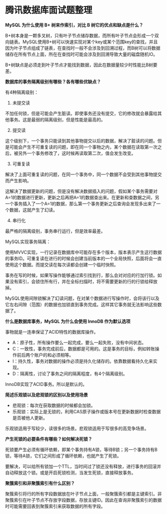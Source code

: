 # 腾讯数据库面试题整理

**MySQL 为什么使用 B+ 树来作索引，对比 B 树它的优点和缺点是什么？**

B+树本身是一颗多叉树，只有叶子节点储存数据，而所有叶子节点会形成一个双向链表。MySQL使用B+树可以快速实现对某个key或某个范围key的查找，并且因为叶子节点组成了链表，在查找时一般不会涉及到回溯过程，而B树可以将数据储存在所有节点上面，所在在查找时可能会涉及到回溯导致大量的磁盘随机IO。

B+树缺点是必须走到叶子节点才能找到数据，因此在数据量较少时性能比B树要差。

**数据库的事务隔离级别有哪些？各有哪些优缺点？**

有4种隔离级别：

1. 未提交读

不加任何锁，但是可能会产生脏读。即使事务还没有提交，它的修改就会暴露给其他事务。这是最弱的隔离级别，但是性能是最高的。

2. 提交读

这个级别下，一个事务只能读到其他事物提交以后的数据，解决了脏读的问题。但是可能会产生不可重复读的问题，即在同一个事物之内，某个数据在读取第一次之后，被另外一个事务修改了，这时候再读取第二次，值会发生改变。

3. 可重复读

解决了上面可重复读的问题，在同一个事务中，同一个数据不会受到其他事物提交而产生影响。

这解决了数据更新的问题，但是没有解决数据插入的问题，假如某个事务需要对A=1的数据进行更新，更新之后再把A=1的数据查出来。在更新和查数据之间，另一个事务插入了一个A=1的数据，那么第一个事务更新之后查询会发现多出来了一个数据，这就产生了幻读。

4. 串行化

最严格的隔离级别，事务串行运行，但是效率最差。

MySQL实现事务隔离：

使用MVVC实现，一行记录在数据库中可能存在多个版本，版本表示产生这行数据的事务ID。可重复读在进行的时候会创建当前版本的一个全局快照，后面将会一直使用这个数据。而提交读在每次读都会创建一个临时快照。

事务在写的时候，如果写操作能够通过索引找到行，那么会对对应的行加行锁。如果没有索引，会锁住所有行，并在全标扫描时，将不需要更新的行的行锁给释放掉。

MySQL使用间隙锁解决了幻读问题，在对某个数据进行写操作时，会将该行以及它左右间隙（范围）的数据也加锁直到事务完成。这样其它事务就无法影响这些数据了。

**什么是数据库事务，MySQL 为什么会使用 InnoDB 作为默认选项**

事物就是一连串保证了ACID特性的数据库操作。

- A：原子性，所有操作要么一起完成，要么一起失败，没有中间状态。
- C：一致性，事务完成前后，数据都是可用的。这是事务的目标，例如转账操作前后两个账户的和必须相等。
- I：持久性，事务对数据的操作必须是持久化储存的。依靠数据看持久化来实现。
- D：隔离性，讨论了事务之间的隔离程度，有4个隔离级别。

InnoDB实现了ACID事务。所以是默认的。

**简述乐观锁以及悲观锁的区别以及使用场景**

- 悲观锁：每次在获取数据的时候都会加锁。
- 乐观锁：实际上是无锁的，利用CAS原子操作或版本号在更新数据时检查数据是否被他人更新。

乐观锁适用于写较少，读很多的场景。悲观锁适用于写很多的高竞争场景。

**产生死锁的必要条件有哪些？如何解决死锁？**

死锁要产生必须有循环依赖，即某个事务持有A锁，等待B锁；另一个事务持有B锁，等待A锁，它们之间形成了循环依赖，也就产生了死锁。

要解决，可以给所有锁加一个TTL，当时间过了锁还没有释放，进行事务的回滚并自动释放这个锁。或是开启死锁检测，当发生死锁，直接释放事务。

**聚簇索引和非聚簇索引有什么区别？**

聚簇索引将行的所有字段数据放在叶子节点上面，一般聚簇索引都是主键索引。非聚簇索引在叶子节点不存放字段数据，存放主键ID。因此在查询非聚簇索引的数据时可能需要回表到聚簇索引来获取数据的所有字段。